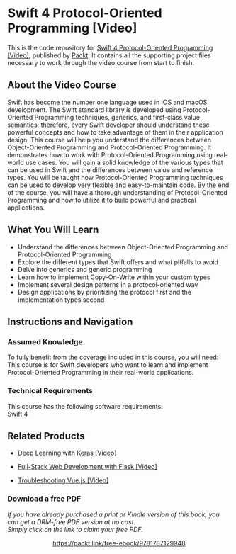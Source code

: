# Swift 4 Protocol-Oriented Programming [Video]
This is the code repository for [Swift 4 Protocol-Oriented Programming [Video]](https://www.packtpub.com/application-development/swift-4-protocol-oriented-programming-video?utm_source=github&utm_medium=repository&utm_campaign=9781788995160), published by [Packt](https://www.packtpub.com/?utm_source=github). It contains all the supporting project files necessary to work through the video course from start to finish.
## About the Video Course
Swift has become the number one language used in iOS and macOS development. The Swift standard library is developed using Protocol-Oriented Programming techniques, generics, and first-class value semantics; therefore, every Swift developer should understand these powerful concepts and how to take advantage of them in their application design.
This course will help you understand the differences between Object-Oriented Programming and Protocol-Oriented Programming. It demonstrates how to work with Protocol-Oriented Programming using real-world use cases. You will gain a solid knowledge of the various types that can be used in Swift and the differences between value and reference types. You will be taught how Protocol-Oriented Programming techniques can be used to develop very flexible and easy-to-maintain code.
By the end of the course, you will have a thorough understanding of Protocol-Oriented Programming and how to utilize it to build powerful and practical applications.

<H2>What You Will Learn</H2>
<DIV class=book-info-will-learn-text>
<UL>
<LI>Understand the differences between Object-Oriented Programming and Protocol-Oriented Programming 
<LI>Explore the different types that Swift offers and what pitfalls to avoid 
<LI>Delve into generics and generic programming 
<LI>Learn how to implement Copy-On-Write within your custom types 
<LI>Implement several design patterns in a protocol-oriented way 
<LI>Design applications by prioritizing the protocol first and the implementation types second </LI></UL></DIV>

## Instructions and Navigation
### Assumed Knowledge
To fully benefit from the coverage included in this course, you will need:<br/>
This course is for Swift developers who want to learn and implement Protocol-Oriented Programming in their real-world applications.
### Technical Requirements
This course has the following software requirements:<br/>
Swift 4

## Related Products
* [Deep Learning with Keras [Video]](https://www.packtpub.com/big-data-and-business-intelligence/deep-learning-keras-video?utm_source=github&utm_medium=repository&utm_campaign=9781789138597)

* [Full-Stack Web Development with Flask [Video]](https://www.packtpub.com/web-development/full-stack-web-development-flask-video?utm_source=github&utm_medium=repository&utm_campaign=9781789957464)

* [Troubleshooting Vue.js [Video]](https://www.packtpub.com/application-development/troubleshooting-vuejs-video?utm_source=github&utm_medium=repository&utm_campaign=9781788993531)

### Download a free PDF

 <i>If you have already purchased a print or Kindle version of this book, you can get a DRM-free PDF version at no cost.<br>Simply click on the link to claim your free PDF.</i>
<p align="center"> <a href="https://packt.link/free-ebook/9781787129948">https://packt.link/free-ebook/9781787129948 </a> </p>